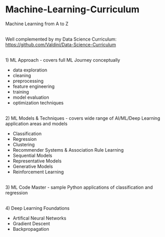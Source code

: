 # Machine-Learning-Curriculum
Machine Learning from A to Z

<br/>Well complemented by my Data Science Curriculum: https://github.com/Valdini/Data-Science-Curriculum

<br/>1) ML Approach - covers full ML Journey conceptually 
- data exploration
- cleaning
- preprocessing
- feature engineering
- training
- model evaluation
- optimization techniques


<br/>2) ML Models & Techniques - covers wide range of AI/ML/Deep Learning application areas and models
- Classification
- Regression
- Clustering
- Recommender Systems & Association Rule Learning
- Sequential Models
- Representative Models
- Generative Models
- Reinforcement Learning


<br/>3) ML Code Master - sample Python applications of classification and regression


<br/>4) Deep Learning Foundations
- Artifical Neural Networks
- Gradient Descent
- Backpropagation
